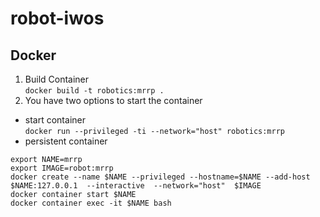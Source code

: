 # robot-iwos
## Docker
1. Build Container <br>
`docker build -t robotics:mrrp .`
2. You have two options to start the container
  *	start container<br> `docker run --privileged -ti --network="host" robotics:mrrp`
  * persistent container
```
export NAME=mrrp
export IMAGE=robot:mrrp
docker create --name $NAME --privileged --hostname=$NAME --add-host $NAME:127.0.0.1  --interactive  --network="host"  $IMAGE
docker container start $NAME
docker container exec -it $NAME bash
```

